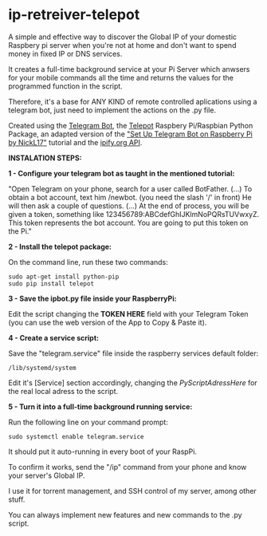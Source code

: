 # ip-retreiver-telepot
A simple and effective way to discover the Global IP of your domestic Raspbery pi server when you're not at home and don't want to spend money in fixed IP or DNS services.

It creates a full-time background service at your Pi Server which anwsers for your mobile commands all the time and returns the values for the programmed function in the script.

Therefore, it's a base for ANY KIND of remote controlled aplications using a telegram bot, just need to implement the actions on the .py file.

Created using the <a href="https://core.telegram.org/bots">Telegram Bot</a>, the <a href="https://github.com/nickoala/telepot">Telepot</a> Raspbery Pi/Raspbian Python Package, an adapted version of the <a href="https://www.instructables.com/id/Set-up-Telegram-Bot-on-Raspberry-Pi/" title="Set Up Telegram Bot on Raspberry Pi">"Set Up Telegram Bot on Raspberry Pi by NickL17"</a> tutorial and the <a href="http://ipify.org/">ipify.org API</a>.


**INSTALATION STEPS:**

**1 - Configure your telegram bot as taught in the mentioned tutorial:**

"Open Telegram on your phone, search for a user called BotFather. (...) To obtain a bot account, text him /newbot. (you need the slash '/' in front) He will then ask a couple of questions. (...) At the end of process, you will be given a token, something like 123456789:ABCdefGhIJKlmNoPQRsTUVwxyZ. This token represents the bot account. You are going to put this token on the Pi."

**2 - Install the telepot package:**

  On the command line, run these two commands:

    sudo apt-get install python-pip
    sudo pip install telepot

**3 - Save the ipbot.py file inside your RaspberryPi:**

Edit the script changing the **TOKEN HERE** field with your Telegram Token (you can use the web version of the App to Copy & Paste it).

**4 - Create a service script:**

Save the "telegram.service" file inside the raspberry services default folder: 
 
    /lib/systemd/system
  
Edit it's [Service] section accordingly, changing the *PyScriptAdressHere* for the real local adress to the script.

**5 - Turn it into a full-time background running service:**

Run the following line on your command prompt:

    sudo systemctl enable telegram.service
    
It should put it auto-running in every boot of your RaspPi. 

To confirm it works, send the "/ip" command from your phone and know your server's Global IP.

I use it for torrent management, and SSH control of my server, among other stuff.

You can always implement new features and new commands to the .py script.


